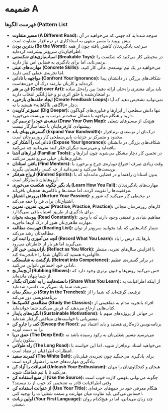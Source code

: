 # ضمیمه A

### فهرست الگوها (Pattern List

* **مسیر متفاوت (A Different Road):** متوجه شده‌اید که جهتی که می‌خواهید در آن پیش بروید با مسیر منتهی به استادکاری در نرم‌افزار متفاوت است.
* **بدترین بودن (Be the Worst):** سرعت یادگیری‌تان کاهش یافته چون از همه اطرافیان‌تان سریع‌تر پیشرفت کرده‌اید.
* **اسباب‌بازی‌های شکستنی (Breakable Toys):** در محیطی کار می‌کنید که شکست را برنمی‌تابد، اما برای یادگیری به فضایی امن نیاز دارید.
* **مهارت‌های عینی (Concrete Skills):** می‌خواهید در یک تیم توسعه‌ی عالی کار کنید، اما تجربه‌ی عملی کمی دارید.
* **مواجهه با نادانی (Confront Your Ignorance):** شکاف‌های بزرگی در دانشتان پیدا کرده‌اید و کارتان نیازمند درک آن حوزه‌هاست.
* **فن بر هنر (Craft over Art):** باید برای مشتری راه‌حلی ارائه دهید؛ بین راه‌حل ساده و امتحان‌شده یا خلق اثری نو و خیال‌انگیز انتخاب دارید.
* **ایجاد حلقه‌های بازخورد (Create Feedback Loops):** نمی‌توانید تشخیص دهید که آیا دچار «ناآگاهی ناآگاهانه» هستید یا نه.
* **عمیق‌تر کاویدن (Dig Deeper):** تنها دانش سطحی از ابزارها و فناوری‌های گوناگون دارید و هنگام مواجهه با مسائل سخت‌تر مرتب به بن‌بست می‌خورید.
* **نقشه‌ی خود را ترسیم کن (Draw Your Own Map):** هیچ‌یک از مسیرهای شغلی پیشنهادی کارفرمایتان با شما سازگار نیست.
* **گسترش پهنای باند (Expand Your Bandwidth):** درک‌تان از توسعه‌ی نرم‌افزار محدود و متمرکز بر جزئیات پایین‌سطحی کار روزمره‌تان است.
* **نادانی‌ات را آشکار کن (Expose Your Ignorance):** شکاف‌های بزرگی در دانشتان یافته‌اید و می‌ترسید دیگران فکر کنند نمی‌دانید چه می‌کنید.
* **ابزارهای آشنا (Familiar Tools):** در تخمین کار دچار مشکل می‌شوید چون ابزارها و فناوری‌هایتان خیلی سریع تغییر می‌کنند.
* **یافتن استادان (Find Mentors):** وقت زیادی صرف اختراع دوباره‌ی چرخ و برخورد با بن‌بست‌ها می‌کنید و نمی‌دانید از چه کسی راهنمایی بگیرید.
* **ارواح هم‌فکر (Kindred Spirits):** بدون استادان راهنما و در فضایی مانده‌اید که با آرزوهایتان ناسازگار است.
* **یاد بگیر چگونه شکست می‌خوری (Learn How You Fail):** مهارت‌های یادگیری‌تان موفقیت‌ها را تقویت کرده، اما ضعف‌ها و ناکامی‌ها همچنان باقی‌اند.
* **پرورش اشتیاق (Nurture Your Passion):** در محیطی کار می‌کنید که شور و اشتیاق‌تان برای فن را خفه می‌کند.
* **تمرین، تمرین، تمرین (Practice, Practice, Practice):** کارهای روزمره‌تان مجالی برای یادگیری از طریق اشتباه باقی نمی‌گذارد.
* **پیوسته بخوان (Read Constantly):** مفاهیم بنیادی و عمیقی وجود دارند که با وجود مهارت ظاهری‌تان هنوز از درک آن‌ها عاجزید.
* **فهرست مطالعه (Reading List):** شمار کتاب‌هایی که باید بخوانید سریع‌تر از توان مطالعه‌تان رشد می‌کند.
* **آنچه می‌آموزی را ثبت کن (Record What You Learn):** بارها یک درس را یاد می‌گیرید اما هر بار از خاطرتان می‌رود.
* **بازاندیشی حین کار (Reflect as You Work):** با افزایش سال‌های تجربه، منتظر «الهامی» هستید که ناگهان شما را «با‌تجربه» کند.
* **بازگشت به شایستگی (Retreat into Competence):** در برابر گستره‌ی عظیم نادانی خود احساس ناتوانی می‌کنید.
* **آرنج‌به‌آرنج (Rubbing Elbows):** حس می‌کنید روش‌ها و فنون برتری وجود دارد که از شما پنهان مانده‌اند.
* **دانسته‌هایت را به اشتراک بگذار (Share What You Learn):** از اینکه اطرافیانت به سرعت شما یاد نمی‌گیرند، دلسرد شده‌اید.
* **در سنگر بمان (Stay in the Trenches):** ترفیعی گرفته‌اید که شما را از برنامه‌نویسی دور می‌کند.
* **مطالعه‌ی کلاسیک‌ها (Study the Classics):** افراد باتجربه مدام به مفاهیمی از کتاب‌هایی ارجاع می‌دهند که فرض می‌کنند شما خوانده‌اید.
* **انگیزه‌های پایدار (Sustainable Motivations):** در جهانی از پروژه‌های مبهم با مشتریانی با خواسته‌های متناقض گرفتار شده‌اید.
* **کف را جارو کن (Sweep the Floor):** برنامه‌نویس تازه‌کاری هستید و باید اعتماد تیم را به دست آورید.
* **عمق دریا (The Deep End):** می‌ترسید مسیر شغلی‌تان به رکود رسیده باشد نه سکونِ پایدار.
* **راه طولانی (The Long Road):** می‌خواهید استاد نرم‌افزار شوید، اما این خواسته با انتظارات اطرافیان در تضاد است.
* **کمربند سفید (The White Belt):** برای یادگیری می‌جنگید چون تجربه‌ی قبلی‌تان یادگیری مهارت‌های جدید را دشوار کرده است.
* **اشتیاقت را آزاد کن (Unleash Your Enthusiasm):** هیجان و کنجکاوی‌تان را پنهان می‌کنید تا با تیم هماهنگ شوید.
* **از منبع استفاده کن (Use the Source):** چگونه می‌توانی بفهمی کارَت خوب است وقتی اطرافیانت قادر به تشخیص کد خوب از بد نیستند؟
* **از عنوانت استفاده کن (Use Your Title):** هنگام معرفی خود در جمع‌های حرفه‌ای احساس می‌کنی باید تفاوت میان مهارتت و سمت شغلی‌ات را توجیه کنی.
* **اولین زبانت (Your First Language):** چند زبان می‌دانی، اما در هیچ‌کدام روان نیستی.

